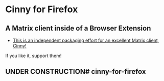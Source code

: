 # Cinny for Firefox

## A Matrix client inside of a Browser Extension

- [This is an independent packaging effort for an excellent Matrix client, Cinny!](https://github.com/cinnyapp/cinny)

If you like it, support them!

## UNDER CONSTRUCTION# cinny-for-firefox
